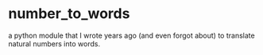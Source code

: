 # number_to_words
a python module that I wrote years ago (and even forgot about) to translate natural numbers into words. 
